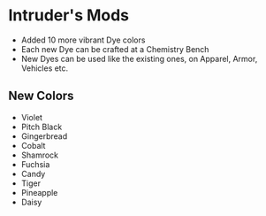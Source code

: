# Intruder's Mods
- Added 10 more vibrant Dye colors
- Each new Dye can be crafted at a Chemistry Bench
- New Dyes can be used like the existing ones, on Apparel, Armor, Vehicles etc.

## New Colors
- Violet
- Pitch Black
- Gingerbread
- Cobalt
- Shamrock
- Fuchsia
- Candy
- Tiger
- Pineapple
- Daisy


